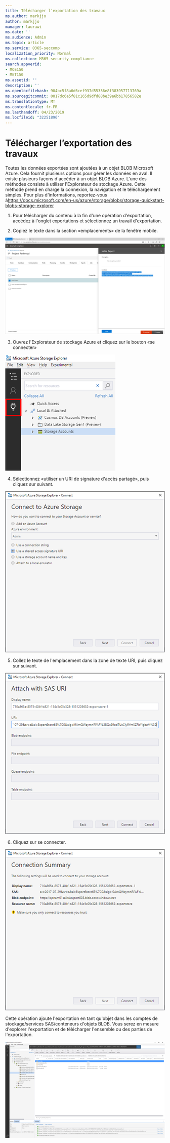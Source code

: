 ```yaml
---
title: Télécharger l’exportation des travaux
ms.author: markjjo
author: markjjo
manager: laurawi
ms.date: ''
ms.audience: Admin
ms.topic: article
ms.service: O365-seccomp
localization_priority: Normal
ms.collection: M365-security-compliance
search.appverid:
- MOE150
- MET150
ms.assetid: ''
description: ''
ms.openlocfilehash: 904bc5f8a6d6cef937d55336e8f383957713769a
ms.sourcegitcommit: 0017dc6a5f81c165d9dfd88be39a6bb17856582e
ms.translationtype: MT
ms.contentlocale: fr-FR
ms.lasthandoff: 04/23/2019
ms.locfileid: "32251896"
---
```

# <a name="download-export-jobs"></a>Télécharger l’exportation des travaux

Toutes les données exportées sont ajoutées à un objet BLOB Microsoft Azure. Cela fournit plusieurs options pour gérer les données en aval. Il existe plusieurs façons d'accéder à un objet BLOB Azure. L'une des méthodes consiste à utiliser l'Explorateur de stockage Azure. Cette méthode prend en charge la connexion, la navigation et le téléchargement simples. Pour plus d'informations, reportez-vous à<https://docs.microsoft.com/en-us/azure/storage/blobs/storage-quickstart-blobs-storage-explorer>

1.  Pour télécharger du contenu à la fin d'une opération d'exportation, accédez à l'onglet exportations et sélectionnez un travail d'exportation.

2.  Copiez le texte dans la section «emplacements» de la fenêtre mobile.

![](../media/eDiscoExportJob.png)

3.  Ouvrez l'Explorateur de stockage Azure et cliquez sur le bouton «se connecter»

![](../media/AzureStorageConnect.png)

4.  Sélectionnez «utiliser un URI de signature d'accès partagé», puis cliquez sur suivant.

![](../media/AzureStorageConnect2.png)

5.  Collez le texte de l'emplacement dans la zone de texte URI, puis cliquez sur suivant.

![](../media/AzureStorageConnect3.png)

6.  Cliquez sur se connecter.

![](../media/AzureStorageConnect4.png)

Cette opération ajoute l'exportation en tant qu'objet dans les comptes de stockage/services SAS/conteneurs d'objets BLOB. Vous serez en mesure d'explorer l'exportation et de télécharger l'ensemble ou des parties de l'exportation.

![](../media/AzureStorageConnect5.png)